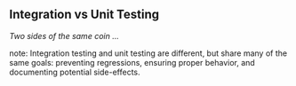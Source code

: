 ##  Integration vs Unit Testing

_Two sides of the same coin ..._

note:
    Integration testing and unit testing are different, but share many of the same goals: preventing regressions, ensuring proper behavior, and documenting potential side-effects.
